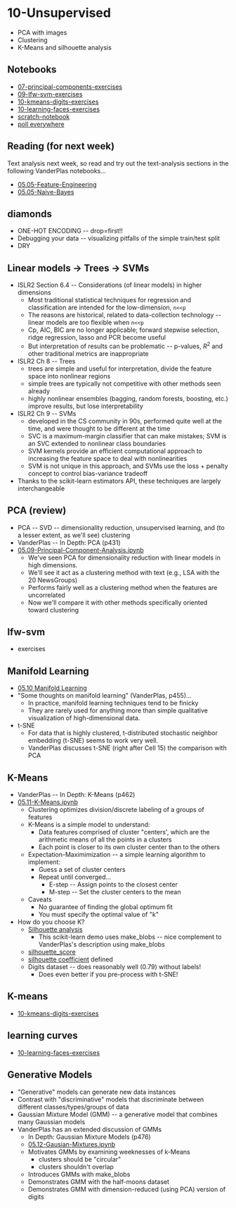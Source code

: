 
# 10-Unsupervised

* PCA with images
* Clustering
* K-Means and silhouette analysis

## Notebooks

* [07-principal-components-exercises](https://colab.research.google.com/drive/1KPXIhCoPorVjtXIYLGt7m-ZAcHM8FK7X)
* [09-lfw-svm-exercises](https://colab.research.google.com/drive/12ihADKzQ3wAD5iRH9S0aBcLb4cahLsVT)
* [10-kmeans-digits-exercises](https://colab.research.google.com/drive/1WVESQgYXcaa8MTfedzionJk2j8OpKOBP)
* [10-learning-faces-exercises](https://colab.research.google.com/drive/1SiToIlQDKaSEqOqT1Brb4SvtBv00x3Y0)
* [scratch-notebook](https://colab.research.google.com/drive/1H4sj-XdST_PqBXQTrkutsamSFrOs2wNG)
* [poll everywhere](https://pollev.com/pbogden) 

## Reading (for next week)

Text analysis next week, so read and try out the text-analysis sections in the following VanderPlas notebooks...

* [05.05-Feature-Engineering](https://github.com/jakevdp/PythonDataScienceHandbook/tree/master/notebooks)
* [05.05-Naive-Bayes](https://github.com/jakevdp/PythonDataScienceHandbook/blob/master/notebooks/05.05-Naive-Bayes.ipynb)

## diamonds

* ONE-HOT ENCODING -- drop=first!!
* Debugging your data -- visualizing pitfalls of the simple train/test split
* DRY

## Linear models -> Trees -> SVMs

* ISLR2 Section 6.4 -- Considerations (of linear models) in higher dimensions
  * Most traditional statistical techniques for regression and classification are intended for the low-dimension, `n<<p`
  * The reasons are historical, related to data-collection technology -- linear models are too flexible when `n<<p`
  * Cp, AIC, BIC are no longer applicable; forward stepwise selection, ridge regression, lasso and PCR become useful
  * But interpretation of results can be problematic -- p-values, $R^2$ and other traditional metrics are inappropriate
* ISLR2 Ch 8 -- Trees
  * trees are simple and useful for interpretation, divide the feature space into nonlinear regions
  * simple trees are typically not competitive with other methods seen already
  * highly nonlinear ensembles (bagging, random forests, boosting, etc.) improve results, but lose interpretability
* ISLR2 Ch 9 -- SVMs
  * developed in the CS community in 90s, performed quite well at the time, and were thought to be different at the time
  * SVC is a maximum-margin classifier that can make mistakes; SVM is an SVC extended to nonlinear class boundaries
  * SVM kernels provide an efficient computational approach to increasing the feature space to deal with nonlinearities
  * SVM is not unique in this approach, and SVMs use the loss + penalty concept to control bias-variance tradeoff
* Thanks to the scikit-learn estimators API, these techniques are largely interchangeable

## PCA (review)

* PCA -- SVD -- dimensionality reduction, unsupervised learning, and (to a lesser extent, as we'll see) clustering
* VanderPlas -- In Depth: PCA (p431)
* [05.09-Principal-Component-Analysis.ipynb](https://github.com/jakevdp/PythonDataScienceHandbook/blob/master/notebooks/05.09-Principal-Component-Analysis.ipynb)
  * We've seen PCA for dimensionality reduction with linear models in high dimensions.
  * We'll see it act as a clustering method with text (e.g., LSA with the 20 NewsGroups)
  * Performs fairly well as a clustering method when the features are uncorrelated
  * Now we'll compare it with other methods specifically oriented toward clustering

## lfw-svm

* exercises

## Manifold Learning

* [05.10 Manifold Learning](https://github.com/jakevdp/PythonDataScienceHandbook/blob/master/notebooks/05.10-Manifold-Learning.ipynb)
* "Some thoughts on manifold learning" (VanderPlas, p455)...
  * In practice, manifold learning techniques tend to be finicky
  * They are rarely used for anything more than simple qualitative visualization of high-dimensional data.
* t-SNE
  * For data that is highly clustered, t-distributed stochastic neighbor embedding (t-SNE) seems to work very well.
  * VanderPlas discusses t-SNE (right after Cell 15) the comparison with PCA

## K-Means

* VanderPlas -- In Depth: K-Means (p462)
* [05.11-K-Means.ipynb](https://github.com/jakevdp/PythonDataScienceHandbook/blob/master/notebooks/05.11-K-Means.ipynb)
  * Clustering optimizes division/discrete labeling of a groups of features
  * K-Means is a simple model to understand:
    * Data features comprised of cluster "centers', which are the arithmetic means of all the points in a clusters
    * Each point is closer to its own cluster center than to the others
  * Expectation-Maximimization -- a simple learning algorithm to implement:
    * Guess a set of cluster centers
    * Repeat until converged...
      * E-step -- Assign points to the closest center
      * M-step -- Set the cluster centers to the mean
  * Caveats
    * No guarantee of finding the global optimum fit
    * You must specify the optimal value of "k" 
* How do you choose K?
  * [Silhouette analysis](https://scikit-learn.org/stable/auto_examples/cluster/plot_kmeans_silhouette_analysis.html)
    * This scikit-learn demo uses make_blobs -- nice complement to VanderPlas's description using make_blobs
  * [silhouette_score](https://scikit-learn.org/stable/modules/generated/sklearn.metrics.silhouette_score.html)
  * [silhouette coefficient](https://scikit-learn.org/stable/modules/clustering.html#silhouette-coefficient) defined
  * Digits dataset -- does reasonably well (0.79) without labels!
    * Does even better if you pre-process with t-SNE!

## K-means

* [10-kmeans-digits-exercises](https://colab.research.google.com/drive/1WVESQgYXcaa8MTfedzionJk2j8OpKOBP)

## learning curves

* [10-learning-faces-exercises](https://colab.research.google.com/drive/1SiToIlQDKaSEqOqT1Brb4SvtBv00x3Y0)

## Generative Models

* "Generative" models can generate new data instances
* Contrast with "discriminative" models that discriminate between different classes/types/groups of data
* Gaussian Mixture Model (GMM) -- a generative model that combines many Gaussian models
* VanderPlas has an extended discussion of GMMs
  * In Depth: Gaussian Mixture Models (p476)
  * [05.12-Gausian-Mixtures.ipynb](https://github.com/jakevdp/PythonDataScienceHandbook/blob/master/notebooks/05.12-Gaussian-Mixtures.ipynb)
  * Motivates GMMs by examining weeknesses of k-Means
    * clusters should be "circular"
    * clusters shouldn't overlap
  * Introduces GMMs with make_blobs
  * Demonstrates GMM with the half-moons dataset
  * Demonstrates GMM with dimension-reduced (using PCA) version of digits
